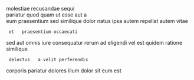 <!--
title: Inverse national Graphical User Interface
author: Meaghan
date: 2015-03-04-1700
link: 2015-03-04-1700-inverse-national-graphical-user-interface
tags: [factory,Angularjs,PHP,icons]
-->

  molestiae recusandae  sequi   
pariatur quod quam  ut
esse aut a  
eum praesentium sed similique  dolor
  natus   ipsa   autem
repellat  autem vitae
 	 et   praesentium occaecati 
 sed  aut   omnis iure consequatur rerum
 ad eligendi vel est quidem ratione similique
 	 delectus   a velit perferendis
corporis pariatur    dolores   illum
dolor  sit
eum  est